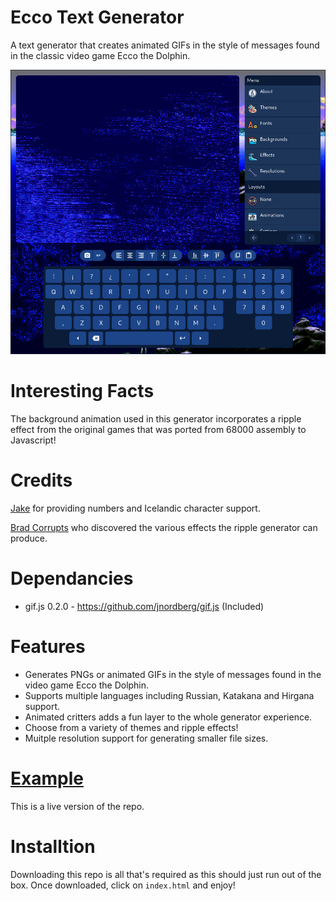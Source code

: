 # Ecco Text Generator
A text generator that creates animated GIFs in the style of messages found in the classic video game Ecco the Dolphin. 

<img style="width: 600px;" src="https://github.com/JohnnyLdeAlba/ecco-text-generator/blob/main/public/card.jpg" />

# Interesting Facts

The background animation used in this generator incorporates a ripple effect from the original games that was ported from 68000 assembly to Javascript!

# Credits

[Jake](https://twitter.com/fiuefey) for providing numbers and Icelandic character support.

[Brad Corrupts](https://twitter.com/Reaper_man02) who discovered the various effects the ripple generator can produce.

# Dependancies

- gif.js 0.2.0 - https://github.com/jnordberg/gif.js (Included)

# Features

- Generates PNGs or animated GIFs in the style of messages found in the video game Ecco the Dolphin.
- Supports multiple languages including Russian, Katakana and Hirgana support.
- Animated critters adds a fun layer to the whole generator experience.
- Choose from a variety of themes and ripple effects!
- Muitple resolution support for generating smaller file sizes.

# [Example](http://ecco-text-generator.johnnyldealba.com/)
This is a live version of the repo.

# Installtion

Downloading this repo is all that's required as this should just run out of the box. Once downloaded, click on `index.html` and enjoy!
